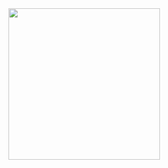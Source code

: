 <img src='https://raw.githubusercontent.com/vlang/v/master/examples/tetris/screenshot.png' width=300>

